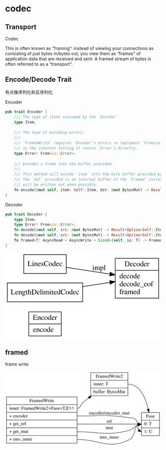 # codec

## Transport

Codec

This is often known as “framing”: instead of viewing your connections as consisting of just bytes in/bytes out, you view them as “frames” of application data that are received and sent. A framed stream of bytes is often referred to as a “transport”.

## Encode/Decode Trait

有点像序列化和反序列化

Encoder
```rust
pub trait Encoder {
    /// The type of items consumed by the `Encoder`
    type Item;

    /// The type of encoding errors.
    ///
    /// `FramedWrite` requires `Encoder`s errors to implement `From<io::Error>`
    /// in the interest letting it return `Error`s directly.
    type Error: From<io::Error>;

    /// Encodes a frame into the buffer provided.
    ///
    /// This method will encode `item` into the byte buffer provided by `dst`.
    /// The `dst` provided is an internal buffer of the `Framed` instance and
    /// will be written out when possible.
    fn encode(&mut self, item: Self::Item, dst: &mut BytesMut) -> Result<(), Self::Error>;
}
```

Decoder
```rust
pub trait Decoder {
    type Item;
    type Error: From<io::Error>;
    fn decode(&mut self, src: &mut BytesMut) -> Result<Option<Self::Item>, Self::Error>;
    fn decode(&mut self, src: &mut BytesMut) -> Result<Option<Self::Item>, Self::Error>;
    fn framed<T: AsyncRead + AsyncWrite + Sized>(self, io: T) -> Framed<T, Self>
}
```
![frame-trait](./frame_trait.svg)

## framed

frame write

![frame-write](./frame_write.svg)
